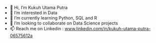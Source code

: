 - 👋 Hi, I’m Kukuh Utama Putra
- 👀 I’m interested in Data
- 🌱 I’m currently learning Python, SQL and R
- 💞️ I’m looking to collaborate on Data Science projects
- 📫 Reach me on Linkedin : www.linkedin.com/in/kukuh-utama-putra-06575612a

<!---
Kukuhtama/Kukuhtama is a ✨ special ✨ repository because its `README.md` (this file) appears on your GitHub profile.
You can click the Preview link to take a look at your changes.
--->
